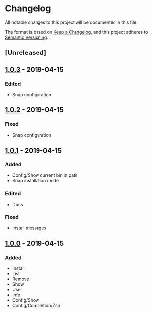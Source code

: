 # Changelog
All notable changes to this project will be documented in this file.

The format is based on [Keep a Changelog](https://keepachangelog.com/en/1.0.0/),
and this project adheres to [Semantic Versioning](https://semver.org/spec/v2.0.0.html).

## [Unreleased]

## [1.0.3] - 2019-04-15
### Edited
- Snap configuration

## [1.0.2] - 2019-04-15
### Fixed
- Snap configuration

## [1.0.1] - 2019-04-15
### Added
- Config/Show current bin in path
- Snap installation mode
### Edited
- Docs
### Fixed
- Install messages

## [1.0.0] - 2019-04-15
### Added
- Install
- List
- Remove
- Show
- Use
- Info
- Config/Show
- Config/Completion/Zsh

[1.0.3]: https://github.com/tfournier/gvm/compare/1.0.2...1.0.3
[1.0.2]: https://github.com/tfournier/gvm/compare/1.0.1...1.0.2
[1.0.1]: https://github.com/tfournier/gvm/compare/1.0.0...1.0.1
[1.0.0]: https://github.com/tfournier/gvm/releases/tag/1.0.0
